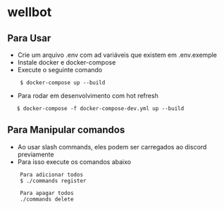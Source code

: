 # wellbot

## Para Usar

- Crie um arquivo .env com ad variáveis que existem em .env.exemple
- Instale docker e docker-compose
- Execute o seguinte comando

```
    $ docker-compose up --build
```

- Para rodar em desenvolvimento com hot refresh

```
   $ docker-compose -f docker-compose-dev.yml up --build
```

## Para Manipular comandos
- Ao usar slash commands, eles podem ser carregados ao discord previamente
- Para isso execute os comandos abaixo
```
    Para adicionar todos
    $ ./commands register
    
    Para apagar todos
    ./commands delete
```
